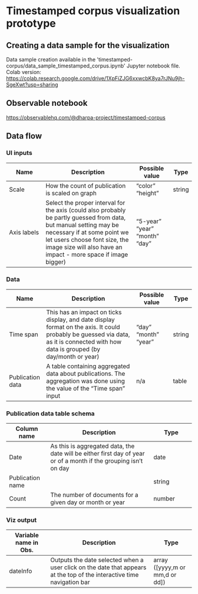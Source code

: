 # Timestamped corpus visualization prototype
## Creating a data sample for the visualization
Data sample creation available in the 'timestamped-corpus/data_sample_timestamped_corpus.ipynb' Jupyter notebook file.</br>
Colab version: https://colab.research.google.com/drive/1XpFiZJG6xxwcbK8ya7rJNu9jh-SgeXwt?usp=sharing

## Observable notebook 
https://observablehq.com/@dharpa-project/timestamped-corpus
## Data flow

### UI inputs

|Name|Description|Possible value|Type|
|---|---|---|---|
|Scale|How the count of publication is scaled on graph|“color”</br>“height”|string|
|Axis labels|Select the proper interval for the axis (could also probably be partly guessed from data, but manual setting may be necessary if at some point we let users choose font size, the image size will also have an impact - more space if image bigger) | “5-year”</br>“year”</br>“month”</br>“day”</br> |

### Data

|   Name  	|   Description	|   Possible value	|  Type 	|
|---	|---	|---	|---	|
|   Time span	|   This has an impact on ticks display, and date display format on the axis. It could probably be guessed via data, as it is connected with how data is grouped (by day/month or year)	|   “day”</br>“month”</br>“year”	|   	string|
|  Publication data	|   A table containing aggregated data about publications. The aggregation was done using the value of the “Time span” input	|   n/a	|   	table|

### Publication data table schema

|   Column name 	|   Description	|  Type 	|
|---	|---	|---	|
|  Date |   As this is aggregated data, the date will be either first day of year or of a month if the grouping isn’t on day	|   date	|
|  Publication name |   	|   string	|
|  Count |  The number of documents for a given day or month or year 	|   number	|


### Viz output

|Variable name in Obs.|Description|Type|
|---|---|---|
|dateInfo|Outputs the date selected when a user click on the date that appears at the top of the interactive time navigation bar|array ([yyyy,m or mm,d or dd])|


<style>
table th:first-of-type {
    width: 20%;
}
table th:nth-of-type(2) {
    width: 50%;
}
table th:nth-of-type(3) {
    width: 20%;
}
table th:nth-of-type(4) {
    width: 10%;
}
</style>

